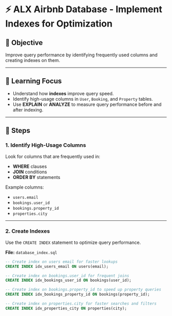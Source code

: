 # ⚡ ALX Airbnb Database - Implement Indexes for Optimization

## 🎯 Objective
Improve query performance by identifying frequently used columns and creating indexes on them.

---

## 🧠 Learning Focus
- Understand how **indexes** improve query speed.
- Identify high-usage columns in `User`, `Booking`, and `Property` tables.
- Use **EXPLAIN** or **ANALYZE** to measure query performance before and after indexing.

---

## 🧩 Steps

### 1. Identify High-Usage Columns
Look for columns that are frequently used in:
- **WHERE** clauses
- **JOIN** conditions
- **ORDER BY** statements

Example columns:
- `users.email`
- `bookings.user_id`
- `bookings.property_id`
- `properties.city`

---

### 2. Create Indexes
Use the `CREATE INDEX` statement to optimize query performance.

**File:** `database_index.sql`

```sql
-- Create index on users email for faster lookups
CREATE INDEX idx_users_email ON users(email);

-- Create index on bookings.user_id for frequent joins
CREATE INDEX idx_bookings_user_id ON bookings(user_id);

-- Create index on bookings.property_id to speed up property queries
CREATE INDEX idx_bookings_property_id ON bookings(property_id);

-- Create index on properties.city for faster searches and filters
CREATE INDEX idx_properties_city ON properties(city);